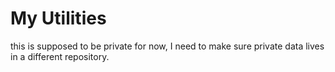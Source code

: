# My Utilities
this is supposed to be private for now, I need to make sure private data lives in a different
repository.
